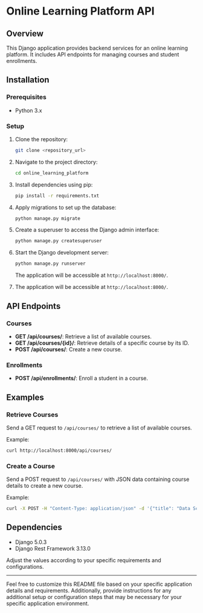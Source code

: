 # Online Learning Platform API

## Overview

This Django application provides backend services for an online learning platform. It includes API endpoints for managing courses and student enrollments.

## Installation

### Prerequisites

- Python 3.x


### Setup

1. Clone the repository:

    ```bash
    git clone <repository_url>
    ```

2. Navigate to the project directory:

    ```bash
    cd online_learning_platform
    ```

3. Install dependencies using pip:

    ```bash
    pip install -r requirements.txt
    ```

4. Apply migrations to set up the database:

    ```bash
    python manage.py migrate
    ```

5. Create a superuser to access the Django admin interface:

    ```bash
    python manage.py createsuperuser
    ```

6. Start the Django development server:

    ```bash
    python manage.py runserver
    ```

    The application will be accessible at `http://localhost:8000/`.




3. The application will be accessible at `http://localhost:8000/`.

## API Endpoints

### Courses

- **GET /api/courses/**: Retrieve a list of available courses.
- **GET /api/courses/{id}/**: Retrieve details of a specific course by its ID.
- **POST /api/courses/**: Create a new course.

### Enrollments

- **POST /api/enrollments/**: Enroll a student in a course.

## Examples

### Retrieve Courses

Send a GET request to `/api/courses/` to retrieve a list of available courses.

Example:

```bash
curl http://localhost:8000/api/courses/
```

### Create a Course

Send a POST request to `/api/courses/` with JSON data containing course details to create a new course.

Example:

```bash
curl -X POST -H "Content-Type: application/json" -d '{"title": "Data Science Fundamentals", "description": "Explore data science concepts and techniques.", "instructor": "David Brown", "duration": 150, "price": 99.99}' http://localhost:8000/api/courses/
```

## Dependencies

- Django 5.0.3
- Django Rest Framework 3.13.0



Adjust the values according to your specific requirements and configurations.

---

Feel free to customize this README file based on your specific application details and requirements. Additionally, provide instructions for any additional setup or configuration steps that may be necessary for your specific application environment.
